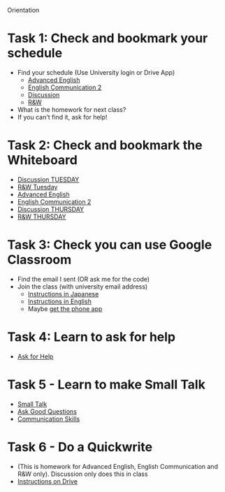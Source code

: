 Orientation

# Task 1: Check and bookmark your schedule 
* Find your schedule (Use University login or Drive App)
    * [Advanced English](https://docs.google.com/document/d/10moADXSEd6NKBea0USmPEuw3r7wHuvyITKV6rsARb8U/edit?usp=sharing)
    * [English Communication 2](https://docs.google.com/document/d/1tSzk3ghyOK3ilXh7fd_fNtNRM-GZ7e_qtWh9_qjCDmo/edit?usp=sharing)
    * [Discussion](https://docs.google.com/document/d/1JIbOQeynJY_pzw05XWhMG8orwUswx5WVddW3VfKWqME/edit?usp=sharing)
    * [R&W](https://docs.google.com/document/d/1EPFvKcq3L5VTQ0KX8RT2KEKOvsh8j922auzHsFhxTtg/edit?usp=sharing)
* What is the homework for next class? 
* If you can't find it, ask for help! 

# Task 2: Check and bookmark the Whiteboard
* [Discussion TUESDAY](https://docs.google.com/document/d/19R-Mpn-DxkTb4VoL15ZhBEsoim1tzSJfKDUsXRWo-o0/edit?usp=sharing)
* [R&W Tuesday](https://docs.google.com/document/d/1qaxPmxC9FPhynya5hIap6nuvRUtTgiYO-JKWBv_axas/edit?usp=sharing)
* [Advanced English](https://docs.google.com/document/d/1yz-EABvMV5zeULnZ-LkhKpes_J6-T8ILN5VaNf0X_jk/edit?usp=sharing)
* [English Communication 2](https://docs.google.com/document/d/1tlmlXNpYTvZY-IsL-ntUhDqHxWiTTdXDUi5pdNfgoe4/edit?usp=sharing)
* [Discussion THURSDAY](https://docs.google.com/document/d/1nTMcWvw3umfnMFWEhh5uVj8__zV3I0NMRn9nrdxxVeY/edit?usp=sharing)
* [R&W THURSDAY](https://docs.google.com/document/d/1t_vA4UcMYIehYJHkQc0T1YzgL4XdPp7I8qcVyeQCI-I/edit?usp=sharing)

# Task 3: Check you can use Google Classroom
* Find the email I sent (OR ask me for the code)
* Join the class (with university email address)
   * [Instructions in Japanese](https://support.google.com/edu/classroom/answer/6020297?co=GENIE.Platform=iOS&hl=ja#zippy=%2C%E3%82%AF%E3%83%A9%E3%82%B9%E3%81%AE%E3%83%AA%E3%83%B3%E3%82%AF%E3%82%92%E4%BD%BF%E7%94%A8%E3%81%97%E3%81%A6%E5%8F%82%E5%8A%A0%E3%81%99%E3%82%8B%2C%E3%82%AF%E3%83%A9%E3%82%B9%E3%82%B3%E3%83%BC%E3%83%89%E3%82%92%E4%BD%BF%E7%94%A8%E3%81%97%E3%81%A6%E3%82%AF%E3%83%A9%E3%82%B9%E3%81%AB%E5%8F%82%E5%8A%A0%E3%81%99%E3%82%8B%2C%E6%8B%9B%E5%BE%85%E3%83%A1%E3%83%BC%E3%83%AB%E3%82%92%E4%BD%BF%E7%94%A8%E3%81%97%E3%81%A6%E5%8F%82%E5%8A%A0%E3%81%99%E3%82%8B%2C%E3%82%AF%E3%83%A9%E3%82%B9%E3%82%B3%E3%83%BC%E3%83%89%E3%82%92%E5%BF%98%E3%82%8C%E3%81%9F%E3%81%BE%E3%81%9F%E3%81%AF%E7%B4%9B%E5%A4%B1%E3%81%97%E3%81%9F%2C%E3%82%AF%E3%83%A9%E3%82%B9%E3%82%B3%E3%83%BC%E3%83%89%E3%82%92%E4%BD%BF%E7%94%A8%E3%81%A7%E3%81%8D%E3%81%AA%E3%81%84)
   * [Instructions in English](https://support.google.com/edu/classroom/answer/6020297?co=GENIE.Platform%253DiOS&hl=en#zippy=%2Cjoin-with-a-class-link%2Cjoin-with-a-class-code%2Cjoin-with-an-email-invite%2Ci-forgot-or-lost-the-class-code%2Cmy-class-code-doesnt-work)
   * Maybe [get the phone app](https://support.google.com/edu/classroom/answer/6118412?hl=ja)

# Task 4: Learn to ask for help
* [Ask for Help](Orientation-AskForHelp.md)


# Task 5 - Learn to make Small Talk
* [Small Talk](Orientation-SmallTalk)
* [Ask Good Questions](Orientation-AskGoodQuestions)
* [Communication Skills](Orientation-CommunicationSkills)

# Task 6 - Do a Quickwrite
* (This is homework for Advanced English, English Communication and R&W only). Discussion only does this in class
* [Instructions on Drive](https://docs.google.com/document/d/1ZILTkcv8nOrYRm11js5-KLiJZD0D0kmDnM8LiCH-MY4/edit?usp=sharing)


